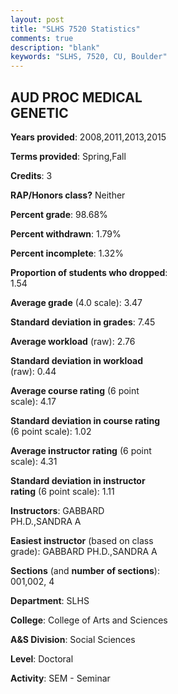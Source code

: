 ```yaml
---
layout: post
title: "SLHS 7520 Statistics"
comments: true
description: "blank"
keywords: "SLHS, 7520, CU, Boulder"
--- 
```

<head>
<script src="https://ajax.googleapis.com/ajax/libs/jquery/2.1.3/jquery.min.js"></script>
<script src="https://dl.dropboxusercontent.com/s/pc42nxpaw1ea4o9/highcharts.js?dl=0"></script>
<!-- <script src="../assets/js/highcharts.js"></script> -->
<style type="text/css">@font-face {
	font-family: "Bebas Neue";
	src: url(https://www.filehosting.org/file/details/544349/BebasNeue%20Regular.otf) format("opentype");
	}
	h1.Bebas { 
		font-family: "Bebas Neue", Verdana, Tahoma;
	}
</style>
</head>
<body>
	<div id="container" style="float: right; width: 45%; height: 88%; margin-left: 2.5%; margin-right: 2.5%;"></div>
	<script language="JavaScript">
		$(document).ready(function() {
		var chart = {type: 'column'};
		var title = {text: 'Grade Distribution'};
		var xAxis = {categories: ['A','B','C','D','F'],crosshair: true};
		var yAxis = {min: 0,title: {text: 'Percentage'}};
		var tooltip = {headerFormat: '<center><b><span style="font-size:20px">{point.key}</span></b></center>',
		               pointFormat: '<td style="padding:0"><b>{point.y:.1f}%</b></td>',
		               footerFormat: '</table>',shared: true,useHTML: true};
		var plotOptions = {column: {pointPadding: 0.0,borderWidth: 0}};  
		var credits = {enabled: false};var series= [{name: 'Percent',data: [52.38,47.62,0.0,0.0,0.0,]}];
		var json = {};
		json.chart = chart;
		json.title = title;
		json.tooltip = tooltip;
		json.xAxis = xAxis;
		json.yAxis = yAxis;  
		json.series = series;
		json.plotOptions = plotOptions;  
		json.credits = credits;
		$('#container').highcharts(json);
	});
	</script>
</body>
			   
## AUD PROC MEDICAL GENETIC

**Years provided**: 2008,2011,2013,2015

**Terms provided**: Spring,Fall

**Credits**: 3

**RAP/Honors class?** Neither

**Percent grade**: 98.68%

**Percent withdrawn**: 1.79%

**Percent incomplete**: 1.32%

**Proportion of students who dropped**: 1.54

**Average grade** (4.0 scale): 3.47

**Standard deviation in grades**: 7.45

**Average workload** (raw): 2.76

**Standard deviation in workload** (raw): 0.44

**Average course rating** (6 point scale): 4.17

**Standard deviation in course rating** (6 point scale): 1.02

**Average instructor rating** (6 point scale): 4.31

**Standard deviation in instructor rating** (6 point scale): 1.11

**Instructors**: GABBARD PH.D.,SANDRA A

**Easiest instructor** (based on class grade): GABBARD PH.D.,SANDRA A

**Sections** (and **number of sections**): 001,002, 4

**Department**: SLHS

**College**: College of Arts and Sciences

**A&S Division**: Social Sciences

**Level**: Doctoral

**Activity**: SEM - Seminar